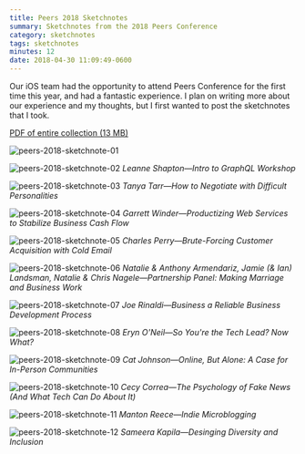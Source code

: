 ```yaml
---
title: Peers 2018 Sketchnotes
summary: Sketchnotes from the 2018 Peers Conference
category: sketchnotes
tags: sketchnotes
minutes: 12
date: 2018-04-30 11:09:49-0600
---
```


Our iOS team had the opportunity to attend Peers Conference for the first time this year, and had a fantastic experience. I plan on writing more about our experience and my thoughts, but I first wanted to post the sketchnotes that I took.

[PDF of entire collection (13 MB)](/images/sketchnotes/peers-2018/peers-2018-sketchnotes.pdf)

![peers-2018-sketchnote-01](http://bsn.io/images/sketchnotes/peers-2018/peers-2018-sketchnote-01.jpg)

![peers-2018-sketchnote-02](http://bsn.io/images/sketchnotes/peers-2018/peers-2018-sketchnote-02.jpg)
_Leanne Shapton—Intro to GraphQL Workshop_

![peers-2018-sketchnote-03](http://bsn.io/images/sketchnotes/peers-2018/peers-2018-sketchnote-03.jpg)
_Tanya Tarr—How to Negotiate with Difficult Personalities_

![peers-2018-sketchnote-04](http://bsn.io/images/sketchnotes/peers-2018/peers-2018-sketchnote-04.jpg)
_Garrett Winder—Productizing Web Services to Stabilize Business Cash Flow_

![peers-2018-sketchnote-05](http://bsn.io/images/sketchnotes/peers-2018/peers-2018-sketchnote-05.jpg)
_Charles Perry—Brute-Forcing Customer Acquisition with Cold Email_

![peers-2018-sketchnote-06](http://bsn.io/images/sketchnotes/peers-2018/peers-2018-sketchnote-06.jpg)
_Natalie & Anthony Armendariz, Jamie (& Ian) Landsman, Natalie & Chris Nagele—Partnership Panel: Making Marriage and Business Work_

![peers-2018-sketchnote-07](http://bsn.io/images/sketchnotes/peers-2018/peers-2018-sketchnote-07.jpg)
_Joe Rinaldi—Business a Reliable Business Development Process_

![peers-2018-sketchnote-08](http://bsn.io/images/sketchnotes/peers-2018/peers-2018-sketchnote-08.jpg)
_Eryn O'Neil—So You're the Tech Lead? Now What?_

![peers-2018-sketchnote-09](http://bsn.io/images/sketchnotes/peers-2018/peers-2018-sketchnote-09.jpg)
_Cat Johnson—Online, But Alone: A Case for In-Person Communities_

![peers-2018-sketchnote-10](http://bsn.io/images/sketchnotes/peers-2018/peers-2018-sketchnote-10.jpg)
_Cecy Correa—The Psychology of Fake News (And What Tech Can Do About It)_

![peers-2018-sketchnote-11](http://bsn.io/images/sketchnotes/peers-2018/peers-2018-sketchnote-11.jpg)
_Manton Reece—Indie Microblogging_

![peers-2018-sketchnote-12](http://bsn.io/images/sketchnotes/peers-2018/peers-2018-sketchnote-12.jpg)
_Sameera Kapila—Desinging Diversity and Inclusion_
